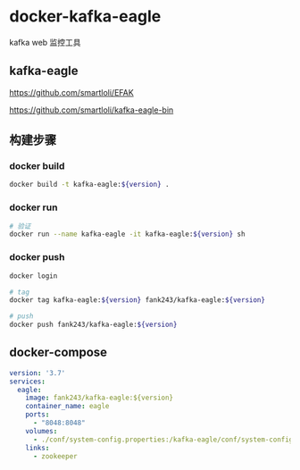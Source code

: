# docker-kafka-eagle

kafka web 监控工具

## kafka-eagle

<https://github.com/smartloli/EFAK>

<https://github.com/smartloli/kafka-eagle-bin>

## 构建步骤

### docker build

```bash
docker build -t kafka-eagle:${version} .
```

### docker run

```bash
# 验证
docker run --name kafka-eagle -it kafka-eagle:${version} sh
```

### docker push

```bash
docker login

# tag 
docker tag kafka-eagle:${version} fank243/kafka-eagle:${version}

# push
docker push fank243/kafka-eagle:${version}
```

## docker-compose

```yaml
version: '3.7'
services:
  eagle:
    image: fank243/kafka-eagle:${version}
    container_name: eagle
    ports:
      - "8048:8048"
    volumes:
      - ./conf/system-config.properties:/kafka-eagle/conf/system-config.properties
    links: 
      - zookeeper
```
